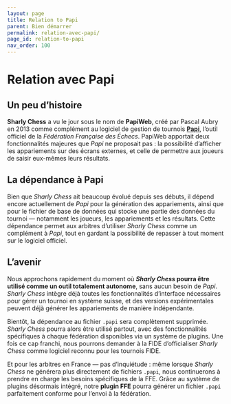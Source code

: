 ```yaml
---
layout: page
title: Relation to Papi
parent: Bien démarrer
permalink: relation-avec-papi/
page_id: relation-to-papi
nav_order: 100
---
```


# Relation avec Papi

## Un peu d’histoire

**Sharly Chess** a vu le jour sous le nom de **PapiWeb**, créé par Pascal Aubry en 2013 comme complément au logiciel de gestion de tournois **[Papi](https://www.echecs.asso.fr/Actu.aspx?Ref=142877)**, l’outil officiel de la _Fédération Française des Échecs_.
PapiWeb apportait deux fonctionnalités majeures que _Papi_ ne proposait pas : la possibilité d’afficher les appariements sur des écrans externes, et celle de permettre aux joueurs de saisir eux-mêmes leurs résultats.

## La dépendance à Papi

Bien que _Sharly Chess_ ait beaucoup évolué depuis ses débuts, il dépend encore actuellement de _Papi_ pour la génération des appariements, ainsi que pour le fichier de base de données qui stocke une partie des données du tournoi — notamment les joueurs, les appariements et les résultats.
Cette dépendance permet aux arbitres d’utiliser _Sharly Chess_ comme un complément à _Papi_, tout en gardant la possibilité de repasser à tout moment sur le logiciel officiel.

## L’avenir

Nous approchons rapidement du moment où **_Sharly Chess_ pourra être utilisé comme un outil totalement autonome**, sans aucun besoin de _Papi_.
_Sharly Chess_ intègre déjà toutes les fonctionnalités d’interface nécessaires pour gérer un tournoi en système suisse, et des versions expérimentales peuvent déjà générer les appariements de manière indépendante.

Bientôt, la dépendance au fichier `.papi` sera complètement supprimée. _Sharly Chess_ pourra alors être utilisé partout, avec des fonctionnalités spécifiques à chaque fédération disponibles via un système de plugins.
Une fois ce cap franchi, nous pourrons demander à la FIDE d’officialiser _Sharly Chess_ comme logiciel reconnu pour les tournois FIDE.

Et pour les arbitres en France — pas d’inquiétude : même lorsque _Sharly Chess_ ne générera plus directement de fichiers `.papi`, nous continuerons à prendre en charge les besoins spécifiques de la FFE. Grâce au système de plugins désormais intégré, notre **plugin FFE** pourra générer un fichier `.papi` parfaitement conforme pour l’envoi à la fédération.
